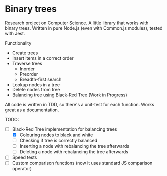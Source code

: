 # Binary trees

Research project on Computer Science. A little library that works with binary trees. Written in pure Node.js (even with Common.js modules), tested with Jest.

Functionality
- Create trees
- Insert items in a correct order
- Traverse trees
  - Inorder
  - Preorder
  - Breadth-first search
- Lookup nodes in a tree
- Delete nodes from tree
- Balancing tree using Black-Red Tree (Work in Progress)

All code is written in TDD, so there's a unit-test for each function. Works great as a documentation.

TODO:
- [ ] Black-Red Tree implementation for balancing trees
  - [x] Colouring nodes to black and white
  - [ ] Checking if tree is correctly balanced
  - [ ] Inserting a node with rebalancing the tree afterwards
  - [ ] Deleting a node with rebalancing the tree afterwards
- [ ] Speed tests
- [ ] Custom comparison functions (now it uses standard JS comparison operator)
